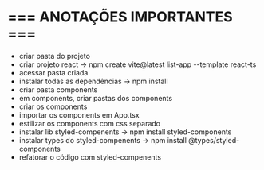 # === ANOTAÇÕES IMPORTANTES ===

- criar pasta do projeto
- criar projeto react -> npm create vite@latest list-app --template react-ts
- acessar pasta criada
- instalar todas as dependências -> npm install
- criar pasta components
- em components, criar pastas dos components
- criar os components
- importar os components em App.tsx
- estilizar os components com css separado
- instalar lib styled-compenents -> npm install styled-components
- instalar types do styled-compenents -> npm install @types/styled-components
- refatorar o código com styled-compenents